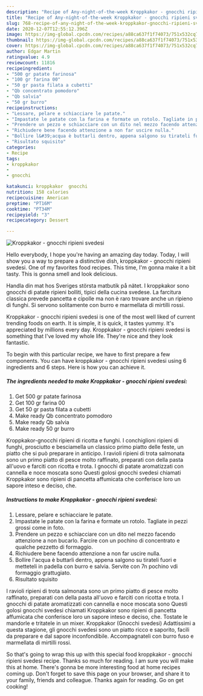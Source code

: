 ```yaml
---
description: "Recipe of Any-night-of-the-week Kroppkakor - gnocchi ripieni svedesi"
title: "Recipe of Any-night-of-the-week Kroppkakor - gnocchi ripieni svedesi"
slug: 768-recipe-of-any-night-of-the-week-kroppkakor-gnocchi-ripieni-svedesi
date: 2020-12-07T12:55:12.396Z
image: https://img-global.cpcdn.com/recipes/a88ca637f1f74073/751x532cq70/kroppkakor-gnocchi-ripieni-svedesi-recipe-main-photo.jpg
thumbnail: https://img-global.cpcdn.com/recipes/a88ca637f1f74073/751x532cq70/kroppkakor-gnocchi-ripieni-svedesi-recipe-main-photo.jpg
cover: https://img-global.cpcdn.com/recipes/a88ca637f1f74073/751x532cq70/kroppkakor-gnocchi-ripieni-svedesi-recipe-main-photo.jpg
author: Edgar Martin
ratingvalue: 4.9
reviewcount: 11816
recipeingredient:
- "500 gr patate farinosa"
- "100 gr farina 00"
- "50 gr pasta filata a cubetti"
- "Qb concentrato pomodoro"
- "Qb salvia"
- "50 gr burro"
recipeinstructions:
- "Lessare, pelare e schiacciare le patate."
- "Impastate le patate con la farina e formate un rotolo. Tagliate in pezzi grossi come in foto."
- "Prendere un pezzo e schiacciare con un dito nel mezzo facendo attenzione a non bucarlo. Farcire con un pochino di concentrato e qualche pezzetto di formaggio."
- "Richiudere bene facendo attenzione a non far uscire nulla."
- "Bollire l&#39;acqua è buttarli dentro, appena salgono su tirateli fuori e metteteli in padella con burro e salvia. Servite con 7n pochino vdi formaggio grattugiato."
- "Risultato squisito"
categories:
- Recipe
tags:
- kroppkakor
- 
- gnocchi

katakunci: kroppkakor  gnocchi 
nutrition: 158 calories
recipecuisine: American
preptime: "PT16M"
cooktime: "PT34M"
recipeyield: "3"
recipecategory: Dessert

---
```



![Kroppkakor - gnocchi ripieni svedesi](https://img-global.cpcdn.com/recipes/a88ca637f1f74073/751x532cq70/kroppkakor-gnocchi-ripieni-svedesi-recipe-main-photo.jpg)

Hello everybody, I hope you're having an amazing day today. Today, I will show you a way to prepare a distinctive dish, kroppkakor - gnocchi ripieni svedesi. One of my favorites food recipes. This time, I'm gonna make it a bit tasty. This is gonna smell and look delicious.

Handla din mat hos Sveriges största matbutik på nätet. I kroppkakor sono gnocchi di patate ripieni bolliti, tipici della cucina svedese. La farcitura classica prevede pancetta e cipolle ma non è raro trovare anche un ripieno di funghi. Si servono solitamente con burro e marmellata di mirtilli rossi.

Kroppkakor - gnocchi ripieni svedesi is one of the most well liked of current trending foods on earth. It is simple, it is quick, it tastes yummy. It's appreciated by millions every day. Kroppkakor - gnocchi ripieni svedesi is something that I've loved my whole life. They're nice and they look fantastic.


To begin with this particular recipe, we have to first prepare a few components. You can have kroppkakor - gnocchi ripieni svedesi using 6 ingredients and 6 steps. Here is how you can achieve it.

<!--inarticleads1-->

##### The ingredients needed to make Kroppkakor - gnocchi ripieni svedesi:

1. Get 500 gr patate farinosa
1. Get 100 gr farina 00
1. Get 50 gr pasta filata a cubetti
1. Make ready Qb concentrato pomodoro
1. Make ready Qb salvia
1. Make ready 50 gr burro


Kroppkakor-gnocchi ripieni di ricotta e funghi. I conchiglioni ripieni di funghi, prosciutto e besciamella un classico primo piatto delle feste, un piatto che si può preparare in anticipo. I ravioli ripieni di trota salmonata sono un primo piatto di pesce molto raffinato, preparati con della pasta all&#39;uovo e farciti con ricotta e trota. I gnocchi di patate aromatizzati con cannella e noce moscata sono Questi golosi gnocchi svedesi chiamati Kroppkakor sono ripieni di pancetta affumicata che conferisce loro un sapore inteso e deciso, che. 

<!--inarticleads2-->

##### Instructions to make Kroppkakor - gnocchi ripieni svedesi:

1. Lessare, pelare e schiacciare le patate.
1. Impastate le patate con la farina e formate un rotolo. Tagliate in pezzi grossi come in foto.
1. Prendere un pezzo e schiacciare con un dito nel mezzo facendo attenzione a non bucarlo. Farcire con un pochino di concentrato e qualche pezzetto di formaggio.
1. Richiudere bene facendo attenzione a non far uscire nulla.
1. Bollire l&#39;acqua è buttarli dentro, appena salgono su tirateli fuori e metteteli in padella con burro e salvia. Servite con 7n pochino vdi formaggio grattugiato.
1. Risultato squisito


I ravioli ripieni di trota salmonata sono un primo piatto di pesce molto raffinato, preparati con della pasta all&#39;uovo e farciti con ricotta e trota. I gnocchi di patate aromatizzati con cannella e noce moscata sono Questi golosi gnocchi svedesi chiamati Kroppkakor sono ripieni di pancetta affumicata che conferisce loro un sapore inteso e deciso, che. Tostate le mandorle e tritatele in un mixer. Kroppkakor (Gnocchi svedesi) Adattissimi a questa stagione, gli gnocchi svedesi sono un piatto ricco e saporito, facili da preparare e dal sapore inconfondibile. Accompagnateli con burro fuso e marmellata di mirtilli rossi. 

So that's going to wrap this up with this special food kroppkakor - gnocchi ripieni svedesi recipe. Thanks so much for reading. I am sure you will make this at home. There's gonna be more interesting food at home recipes coming up. Don't forget to save this page on your browser, and share it to your family, friends and colleague. Thanks again for reading. Go on get cooking!
